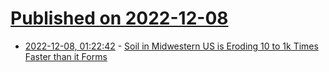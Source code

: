 # [Published on 2022-12-08](index.md)

* [2022-12-08, 01:22:42](https://news.ycombinator.com/item?id=33902878) - [Soil in Midwestern US is Eroding 10 to 1k Times Faster than it Forms](https://www.umass.edu/news/article/soil-midwestern-us-eroding-10-1000-times-faster-it-forms-study-finds)
